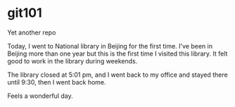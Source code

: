 # git101
Yet another repo

Today, I went to National library in Beijing for the first time. I've been in Beijing more than one year but this is the first time I visited this library. It felt good to work in the library during weekends.

The library closed at 5:01 pm, and I went back to my office and stayed there until 9:30, then I went back home.

Feels a wonderful day.
